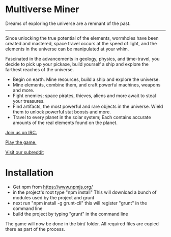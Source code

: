 Multiverse Miner
================

Dreams of exploring the universe are a remnant of the past.
___


Since unlocking the true potential of the elements, wormholes have been created and mastered, space travel occurs at the speed of light, and the elements in the universe can be manipulated at your whim.

Fascinated in the advancements in geology, physics, and time-travel, you decide to pick up your pickaxe, build yourself a ship and explore the farthest reaches of the universe.

* Begin on earth. Mine resources, build a ship and explore the universe.
* Mine elements, combine them, and craft powerful machines, weapons and more.
* Fight enemies; space pirates, thieves, aliens and more await to steal your treasures.
* Find artifacts, the most powerful and rare objects in the universe. Wield them to unlock powerful stat boosts and more.
* Travel to every planet in the solar system; Each contains accurate amounts of the real elements found on the planet. 


[Join us on IRC.](http://webchat.freenode.net?channels=%23multiverseminer&uio=d4)

[Play the game.](http://multiverseminer.com)

[Visit our subreddit](http://reddit.com/r/multiverseminer)



Installation
================

- Get npm from https://www.npmjs.org/
- in the project's root type "npm install"
  This will download a bunch of modules used by the project and grunt
- next run "npm install -g grunt-cli" this will register "grunt" in the command line
- build the project by typing "grunt" in the command line

The game will now be done in the bin/ folder. All required files are copied there as part of the process.